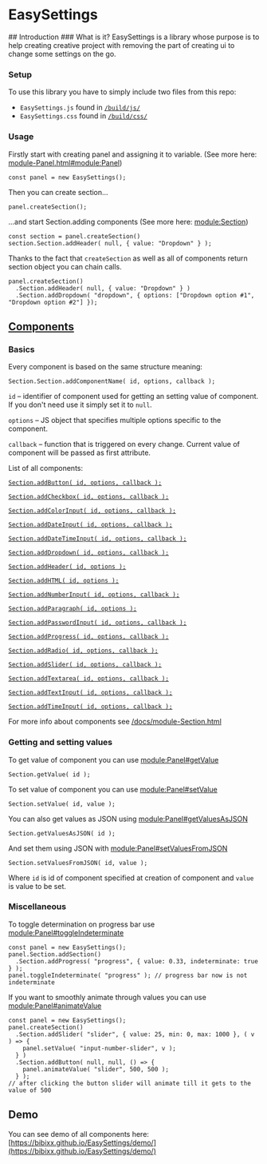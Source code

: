 <h1 class="page-title">EasySettings</h1>
## Introduction
### What is it?
EasySettings is a library whose purpose is to help creating creative project with removing the part of creating ui to change some settings on the go.

### Setup
To use this library you have to simply include two files from this repo:
 * `EasySettings.js` found in [`/build/js/`](https://github.com/bibixx/EasySettings/tree/master/build/js)
 * `EasySettings.css` found in [`/build/css/`](https://github.com/bibixx/EasySettings/tree/master/build/css)

### Usage
Firstly start with creating panel and assigning it to variable. (See more here: [module-Panel.html#module:Panel](https://bibixx.github.io/EasySettings/docs/module-Panel.html#module:Panel))

```
const panel = new EasySettings();
```

Then you can create section...
```
panel.createSection();
```
...and start Section.adding components (See more here: [module:Section](https://bibixx.github.io/EasySettings/docs/module-Section.html))
```
const section = panel.createSection()
section.Section.addHeader( null, { value: "Dropdown" } );
```

Thanks to the fact that `createSection` as well as all of components return section object you can chain calls.

```
panel.createSection()
  .Section.addHeader( null, { value: "Dropdown" } )
  .Section.addDropdown( "dropdown", { options: ["Dropdown option #1", "Dropdown option #2"] });
```

## [Components](https://bibixx.github.io/EasySettings/docs/module-Section.html)
### Basics
Every component is based on the same structure meaning:
```
Section.Section.addComponentName( id, options, callback );
```

`id` – identifier of component used for getting an setting value of component. If you don't need use it simply set it to `null`.

`options` – JS object that specifies multiple options specific to the component.

`callback` – function that is triggered on every change. Current value of component will be passed as first attribute.

List of all components:

[`Section.addButton( id, options, callback );`](https://bibixx.github.io/EasySettings/docs/module-Section#Button.html)

[`Section.addCheckbox( id, options, callback );`](https://bibixx.github.io/EasySettings/docs/module-Section#Checkbox.html)

[`Section.addColorInput( id, options, callback );`](https://bibixx.github.io/EasySettings/docs/module-Section#ColorInput.html)

[`Section.addDateInput( id, options, callback );`](https://bibixx.github.io/EasySettings/docs/module-Section#DateInput.html)

[`Section.addDateTimeInput( id, options, callback );`](https://bibixx.github.io/EasySettings/docs/module-Section#DateTimeInput.html)

[`Section.addDropdown( id, options, callback );`](https://bibixx.github.io/EasySettings/docs/module-Section#Dropdown.html)

[`Section.addHeader( id, options );`](https://bibixx.github.io/EasySettings/docs/module-Section#Header.html)

[`Section.addHTML( id, options );`](https://bibixx.github.io/EasySettings/docs/module-Section#HTML.html)

[`Section.addNumberInput( id, options, callback );`](https://bibixx.github.io/EasySettings/docs/module-Section#NumberInput.html)

[`Section.addParagraph( id, options );`](https://bibixx.github.io/EasySettings/docs/module-Section#Paragraph.html)

[`Section.addPasswordInput( id, options, callback );`](https://bibixx.github.io/EasySettings/docs/module-Section#PasswordInput.html)

[`Section.addProgress( id, options, callback );`](https://bibixx.github.io/EasySettings/docs/module-Section#Progress.html)

[`Section.addRadio( id, options, callback );`](https://bibixx.github.io/EasySettings/docs/module-Section#Radio.html)

[`Section.addSlider( id, options, callback );`](https://bibixx.github.io/EasySettings/docs/module-Section#Slider.html)

[`Section.addTextarea( id, options, callback );`](https://bibixx.github.io/EasySettings/docs/module-Section#Textarea.html)

[`Section.addTextInput( id, options, callback );`](https://bibixx.github.io/EasySettings/docs/module-Section#TextInput.html)

[`Section.addTimeInput( id, options, callback );`](https://bibixx.github.io/EasySettings/docs/module-Section#TimeInput.html)

For more info about components see [/docs/module-Section.html](https://bibixx.github.io/EasySettings/docs/module-Section.html)

### Getting and setting values
To get value of component you can use [module:Panel#getValue](https://bibixx.github.io/EasySettings/docs/module-Panel#getValue)
```
Section.getValue( id );
```

To set value of component you can use [module:Panel#setValue](https://bibixx.github.io/EasySettings/docs/module-Panel#setValue)
```
Section.setValue( id, value );
```

You can also get values as JSON using [module:Panel#getValuesAsJSON](https://bibixx.github.io/EasySettings/docs/module-Panel#getValuesAsJSON)
```
Section.getValuesAsJSON( id );
```

And set them using JSON with [module:Panel#setValuesFromJSON](https://bibixx.github.io/EasySettings/docs/module-Panel#setValuesFromJSON)
```
Section.setValuesFromJSON( id, value );
```

Where `id` is id of component specified at creation of component and `value` is value to be set.

### Miscellaneous
To toggle determination on progress bar use [module:Panel#toggleIndeterminate](https://bibixx.github.io/EasySettings/docs/module-Panel#toggleIndeterminate)
```
const panel = new EasySettings();
panel.Section.addSection()
  .Section.addProgress( "progress", { value: 0.33, indeterminate: true } );
panel.toggleIndeterminate( "progress" ); // progress bar now is not indeterminate
```

If you want to smoothly animate through values you can use [module:Panel#animateValue](https://bibixx.github.io/EasySettings/docs/module-Panel#animateValue)
```
const panel = new EasySettings();
panel.createSection()
  .Section.addSlider( "slider", { value: 25, min: 0, max: 1000 }, ( v ) => {
    panel.setValue( "input-number-slider", v );
  } )
  .Section.addButton( null, null, () => {
    panel.animateValue( "slider", 500, 500 );
  } );
// after clicking the button slider will animate till it gets to the value of 500
```

## Demo
You can see demo of all components here:
[https://bibixx.github.io/EasySettings/demo/](https://bibixx.github.io/EasySettings/demo/)

